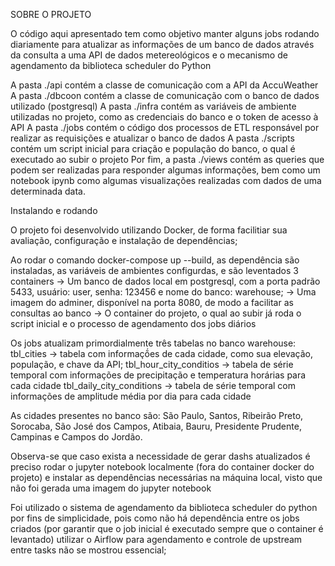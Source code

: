 SOBRE O PROJETO

O código aqui apresentado tem como objetivo manter alguns jobs rodando diariamente para atualizar as informações de um banco de dados através da consulta a uma API de dados metereológicos e o mecanismo de agendamento da biblioteca scheduler do Python

A pasta ./api contém a classe de comunicação com  a API da AccuWeather
A pasta ./dbcoon contém a classe de comunicação com o banco de dados utilizado (postgresql)
A pasta ./infra contém as variáveis de ambiente utilizadas no projeto, como as credenciais do banco e o token de acesso à API
A pasta ./jobs contém o código dos processos de ETL responsável por realizar as requisições e atualizar o banco de dados
A pasta ./scripts contém um script inicial para criação e população do banco, o qual é executado ao subir o projeto
Por fim, a pasta ./views contém as queries que podem ser realizadas para responder algumas informações, bem como um notebook ipynb como algumas visualizações realizadas com dados de uma determinada data.

Instalando e rodando

O projeto foi desenvolvido utilizando Docker, de forma facilitiar sua avaliação, configuração e instalação de dependências;

Ao rodar o comando docker-compose up --build, as dependência são instaladas, as variáveis de ambientes configurdas, e são leventados 3 containers
-> Um banco de dados local em postgresql, com a porta padrão 5433, usuário: user, senha: 123456 e nome do banco: warehouse;
-> Uma imagem do adminer, disponível na porta 8080, de modo a facilitar as consultas ao banco
-> O container do projeto, o qual ao subir já roda o script inicial e o processo de agendamento dos jobs diários

Os jobs atualizam primordialmente três tabelas no banco warehouse:
tbl_cities -> tabela com informaçṍes de cada cidade, como sua elevação, população, e chave da API;
tbl_hour_city_conditios -> tabela de série temporal com informações de precipitação e temperatura horárias para cada cidade
tbl_daily_city_conditions -> tabela de série temporal com informações de amplitude média por dia para cada cidade

As cidades presentes no banco são:
São Paulo, Santos, Ribeirão Preto, Sorocaba, São José dos Campos, Atibaia, Bauru, Presidente Prudente, Campinas e Campos do Jordão.

Observa-se que caso exista a necessidade de gerar dashs atualizados é preciso rodar o jupyter notebook localmente (fora do container docker do projeto) e instalar as dependências necessárias na máquina local, visto que não foi gerada uma imagem do jupyter notebook

Foi utilizado o sistema de agendamento da biblioteca scheduler do python por fins de simplicidade, pois como não há dependência entre os jobs criados (por garantir que o job inicial é executado sempre que o container é levantado) utilizar o Airflow para agendamento e controle de upstream entre tasks não se mostrou essencial;

